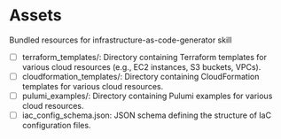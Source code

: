 # Assets

Bundled resources for infrastructure-as-code-generator skill

- [ ] terraform_templates/: Directory containing Terraform templates for various cloud resources (e.g., EC2 instances, S3 buckets, VPCs).
- [ ] cloudformation_templates/: Directory containing CloudFormation templates for various cloud resources.
- [ ] pulumi_examples/: Directory containing Pulumi examples for various cloud resources.
- [ ] iac_config_schema.json: JSON schema defining the structure of IaC configuration files.

